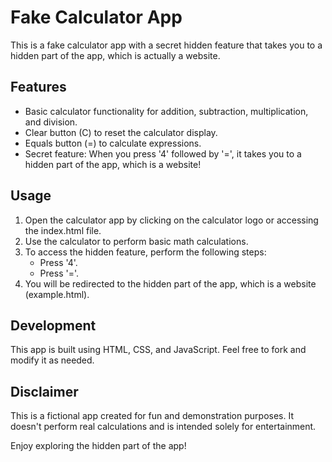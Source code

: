 # Fake Calculator App

This is a fake calculator app with a secret hidden feature that takes you to a hidden part of the app, which is actually a website. 

## Features

- Basic calculator functionality for addition, subtraction, multiplication, and division.
- Clear button (C) to reset the calculator display.
- Equals button (=) to calculate expressions.
- Secret feature: When you press '4' followed by '=', it takes you to a hidden part of the app, which is a website!

## Usage

1. Open the calculator app by clicking on the calculator logo or accessing the index.html file.
2. Use the calculator to perform basic math calculations.
3. To access the hidden feature, perform the following steps:
   - Press '4'.
   - Press '='.
4. You will be redirected to the hidden part of the app, which is a website (example.html).

## Development

This app is built using HTML, CSS, and JavaScript. Feel free to fork and modify it as needed.

## Disclaimer

This is a fictional app created for fun and demonstration purposes. It doesn't perform real calculations and is intended solely for entertainment.

Enjoy exploring the hidden part of the app!
